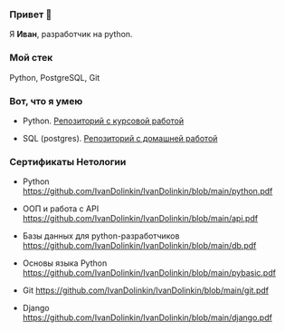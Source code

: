 ### Привет 👋

Я <b>Иван</b>, разработчик на python.

### Мой стек

Python, PostgreSQL, Git

### Вот, что я умею

- Python. [Репозиторий с курсовой работой](https://github.com/IvanDolinkin/cw_backup)

- SQL (postgres). [Репозиторий с домашней работой](https://github.com/IvanDolinkin/PostgreSQL_from_Python)

### Сертификаты Нетологии

- Python https://github.com/IvanDolinkin/IvanDolinkin/blob/main/python.pdf

- ООП и работа с API https://github.com/IvanDolinkin/IvanDolinkin/blob/main/api.pdf

- Базы данных для python-разработчиков https://github.com/IvanDolinkin/IvanDolinkin/blob/main/db.pdf

- Основы языка Python https://github.com/IvanDolinkin/IvanDolinkin/blob/main/pybasic.pdf

- Git https://github.com/IvanDolinkin/IvanDolinkin/blob/main/git.pdf

- Django https://github.com/IvanDolinkin/IvanDolinkin/blob/main/django.pdf
